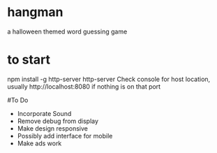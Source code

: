 # hangman
a halloween themed word guessing game

# to start
npm install -g http-server
http-server
Check console for host location, usually http://localhost:8080 if nothing is on that port

#To Do
* Incorporate Sound
* Remove debug from display
* Make design responsive
* Possibly add interface for mobile
* Make ads work

